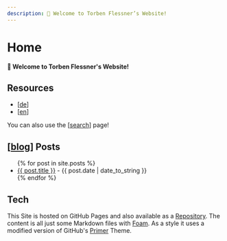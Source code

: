 ```yaml
---
description: 👋 Welcome to Torben Flessner’s Website!
---
```


# Home
**👋 Welcome to Torben Flessner's Website!**

## Resources
- [[de]]
- [[en]]

You can also use the [[search]] page!

## [[blog]] Posts
<ul>
    {% for post in site.posts %}
        <li><a href="{{ post.url | absolute_url | remove: '.html' }}">{{ post.title }}</a> - {{ post.date | date_to_string }}</li>
    {% endfor %}
</ul>

## Tech
This Site is hosted on GitHub Pages and also available as a [Repository](https://github.com/flessner/site).
The content is all just some Markdown files with [Foam](https://foambubble.github.io/foam/).
As a style it uses a modified version of GitHub's [Primer](https://github.com/pages-themes/primer) Theme.

[//begin]: # "Autogenerated link references for markdown compatibility"
[de]: de.md "Wissensbasis"
[en]: en.md "Knowledge Base"
[search]: search.md "Search"
[blog]: blog.md "Blog"
[//end]: # "Autogenerated link references"